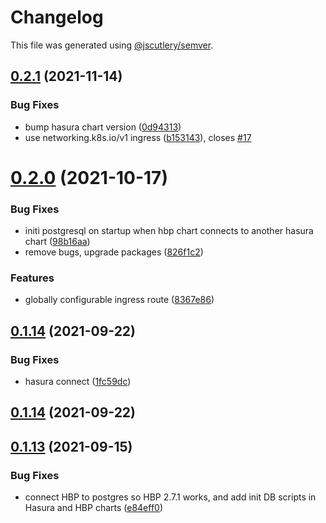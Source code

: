 # Changelog

This file was generated using [@jscutlery/semver](https://github.com/jscutlery/semver).

## [0.2.1](https://github.com/platyplus/platydev/compare/charts-hasura-backend-plus@0.2.0...charts-hasura-backend-plus@0.2.1) (2021-11-14)


### Bug Fixes

* bump hasura chart version ([0d94313](https://github.com/platyplus/platydev/commit/0d94313a87ff706d38597b63920e8fad13f0e177))
* use networking.k8s.io/v1 ingress ([b153143](https://github.com/platyplus/platydev/commit/b153143331f81adc8f47c35584f9dcd4cb706a82)), closes [#17](https://github.com/platyplus/platydev/issues/17)



# [0.2.0](https://github.com/platyplus/platydev/compare/charts-hasura-backend-plus@0.1.13...charts-hasura-backend-plus@0.2.0) (2021-10-17)

### Bug Fixes

- initi postgresql on startup when hbp chart connects to another hasura chart ([98b16aa](https://github.com/platyplus/platydev/commit/98b16aa3d774b33851d8ad7b8d85f8529664354d))
- remove bugs, upgrade packages ([826f1c2](https://github.com/platyplus/platydev/commit/826f1c2c2147ed1b436e9f58b36d1fc4346d7f91))

### Features

- globally configurable ingress route ([8367e86](https://github.com/platyplus/platydev/commit/8367e86806b71d2c05ff2d3bc6946603516d25b9))

## [0.1.14](https://github.com/platyplus/platyplus/compare/charts-hasura-backend-plus@0.1.13...charts-hasura-backend-plus@0.1.14) (2021-09-22)

### Bug Fixes

- hasura connect ([1fc59dc](https://github.com/platyplus/platyplus/commit/1fc59dcdb7ba3634a30ea36703b1a02f56be07e8))

## [0.1.14](https://github.com/platyplus/platyplus/compare/charts-hasura-backend-plus@0.1.13...charts-hasura-backend-plus@0.1.14) (2021-09-22)

## [0.1.13](https://github.com/platyplus/platyplus/compare/charts-hasura-backend-plus@0.1.12...charts-hasura-backend-plus@0.1.13) (2021-09-15)

### Bug Fixes

- connect HBP to postgres so HBP 2.7.1 works, and add init DB scripts in Hasura and HBP charts ([e84eff0](https://github.com/platyplus/platyplus/commit/e84eff043decd5eda73e3f686f4aca948200087d))
